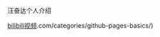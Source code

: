 汪奋达个人介绍

[bilibili视频](https://www.bilibili.com/video/av22148588).com/categories/github-pages-basics/) 

